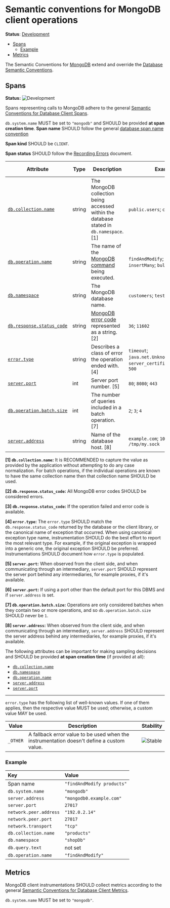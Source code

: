 <!--- Hugo front matter used to generate the website version of this page:
linkTitle: MongoDB
--->

# Semantic conventions for MongoDB client operations

**Status**: [Development][DocumentStatus]

<!-- toc -->

- [Spans](#spans)
  - [Example](#example)
- [Metrics](#metrics)

<!-- tocstop -->

The Semantic Conventions for [MongoDB](https://www.mongodb.com/) extend and override the [Database Semantic Conventions](README.md).

## Spans

<!-- semconv span.db.mongodb.client -->
<!-- NOTE: THIS TEXT IS AUTOGENERATED. DO NOT EDIT BY HAND. -->
<!-- see templates/registry/markdown/snippet.md.j2 -->
<!-- prettier-ignore-start -->
<!-- markdownlint-capture -->
<!-- markdownlint-disable -->

**Status:** ![Development](https://img.shields.io/badge/-development-blue)

Spans representing calls to MongoDB adhere to the general [Semantic Conventions for Database Client Spans](/docs/database/database-spans.md).

`db.system.name` MUST be set to `"mongodb"` and SHOULD be provided **at span creation time**.
**Span name** SHOULD follow the general [database span name convention](/docs/database/database-spans.md#name)

**Span kind** SHOULD be `CLIENT`.

**Span status** SHOULD follow the [Recording Errors](/docs/general/recording-errors.md) document.

| Attribute  | Type | Description  | Examples  | [Requirement Level](https://opentelemetry.io/docs/specs/semconv/general/attribute-requirement-level/) | Stability |
|---|---|---|---|---|---|
| [`db.collection.name`](/docs/attributes-registry/db.md) | string | The MongoDB collection being accessed within the database stated in `db.namespace`. [1] | `public.users`; `customers` | `Required` | ![Release Candidate](https://img.shields.io/badge/-rc-mediumorchid) |
| [`db.operation.name`](/docs/attributes-registry/db.md) | string | The name of the [MongoDB command](https://www.mongodb.com/docs/manual/reference/command/) being executed. | `findAndModify`; `getMore`; `insertMany`; `bulkWrite` | `Required` | ![Release Candidate](https://img.shields.io/badge/-rc-mediumorchid) |
| [`db.namespace`](/docs/attributes-registry/db.md) | string | The MongoDB database name. | `customers`; `test.users` | `Conditionally Required` If available. | ![Release Candidate](https://img.shields.io/badge/-rc-mediumorchid) |
| [`db.response.status_code`](/docs/attributes-registry/db.md) | string | [MongoDB error code](https://www.mongodb.com/docs/manual/reference/error-codes/) represented as a string. [2] | `36`; `11602` | `Conditionally Required` [3] | ![Release Candidate](https://img.shields.io/badge/-rc-mediumorchid) |
| [`error.type`](/docs/attributes-registry/error.md) | string | Describes a class of error the operation ended with. [4] | `timeout`; `java.net.UnknownHostException`; `server_certificate_invalid`; `500` | `Conditionally Required` If and only if the operation failed. | ![Stable](https://img.shields.io/badge/-stable-lightgreen) |
| [`server.port`](/docs/attributes-registry/server.md) | int | Server port number. [5] | `80`; `8080`; `443` | `Conditionally Required` [6] | ![Stable](https://img.shields.io/badge/-stable-lightgreen) |
| [`db.operation.batch.size`](/docs/attributes-registry/db.md) | int | The number of queries included in a batch operation. [7] | `2`; `3`; `4` | `Recommended` | ![Release Candidate](https://img.shields.io/badge/-rc-mediumorchid) |
| [`server.address`](/docs/attributes-registry/server.md) | string | Name of the database host. [8] | `example.com`; `10.1.2.80`; `/tmp/my.sock` | `Recommended` | ![Stable](https://img.shields.io/badge/-stable-lightgreen) |

**[1] `db.collection.name`:** It is RECOMMENDED to capture the value as provided by the application without attempting to do any case normalization.
For batch operations, if the individual operations are known to have the same collection name then that collection name SHOULD be used.

**[2] `db.response.status_code`:** All MongoDB error codes SHOULD be considered errors.

**[3] `db.response.status_code`:** If the operation failed and error code is available.

**[4] `error.type`:** The `error.type` SHOULD match the `db.response.status_code` returned by the database or the client library, or the canonical name of exception that occurred.
When using canonical exception type name, instrumentation SHOULD do the best effort to report the most relevant type. For example, if the original exception is wrapped into a generic one, the original exception SHOULD be preferred.
Instrumentations SHOULD document how `error.type` is populated.

**[5] `server.port`:** When observed from the client side, and when communicating through an intermediary, `server.port` SHOULD represent the server port behind any intermediaries, for example proxies, if it's available.

**[6] `server.port`:** If using a port other than the default port for this DBMS and if `server.address` is set.

**[7] `db.operation.batch.size`:** Operations are only considered batches when they contain two or more operations, and so `db.operation.batch.size` SHOULD never be `1`.

**[8] `server.address`:** When observed from the client side, and when communicating through an intermediary, `server.address` SHOULD represent the server address behind any intermediaries, for example proxies, if it's available.

The following attributes can be important for making sampling decisions
and SHOULD be provided **at span creation time** (if provided at all):

* [`db.collection.name`](/docs/attributes-registry/db.md)
* [`db.namespace`](/docs/attributes-registry/db.md)
* [`db.operation.name`](/docs/attributes-registry/db.md)
* [`server.address`](/docs/attributes-registry/server.md)
* [`server.port`](/docs/attributes-registry/server.md)

---

`error.type` has the following list of well-known values. If one of them applies, then the respective value MUST be used; otherwise, a custom value MAY be used.

| Value  | Description | Stability |
|---|---|---|
| `_OTHER` | A fallback error value to be used when the instrumentation doesn't define a custom value. | ![Stable](https://img.shields.io/badge/-stable-lightgreen) |

<!-- markdownlint-restore -->
<!-- prettier-ignore-end -->
<!-- END AUTOGENERATED TEXT -->
<!-- endsemconv -->

### Example

| Key                     | Value |
|:------------------------| :----------------------------------------------------------- |
| Span name               | `"findAndModify products"` |
| `db.system.name`        | `"mongodb"` |
| `server.address`        | `"mongodb0.example.com"` |
| `server.port`           | `27017` |
| `network.peer.address`  | `"192.0.2.14"` |
| `network.peer.port`     | `27017` |
| `network.transport`     | `"tcp"` |
| `db.collection.name`    | `"products"` |
| `db.namespace`          | `"shopDb"` |
| `db.query.text`         | not set |
| `db.operation.name`     | `"findAndModify"` |

## Metrics

MongoDB client instrumentations SHOULD collect metrics according to the general
[Semantic Conventions for Database Client Metrics](database-metrics.md).

`db.system.name` MUST be set to `"mongodb"`.

[DocumentStatus]: https://opentelemetry.io/docs/specs/otel/document-status

